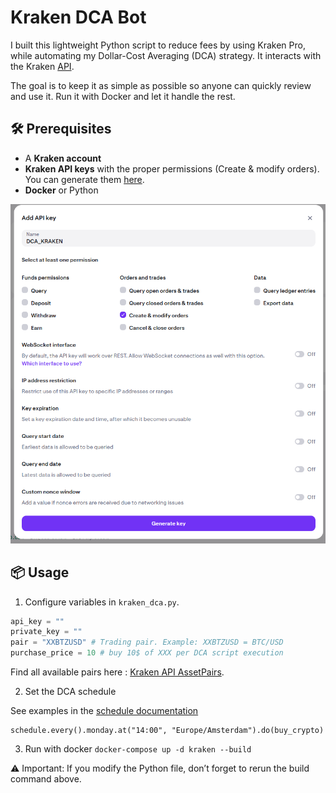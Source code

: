# Kraken DCA Bot

I built this lightweight Python script to reduce fees by using Kraken Pro, while automating my Dollar-Cost Averaging (DCA) strategy. It interacts with the Kraken [API](https://docs.kraken.com/api/docs/rest-api/add-order).

The goal is to keep it as simple as possible so anyone can quickly review and use it.
Run it with Docker and let it handle the rest.

## 🛠 Prerequisites

- A **Kraken account**
- **Kraken API keys** with the proper permissions (Create & modify orders). You can generate them [here](https://pro.kraken.com/app/settings/api#dialog/add-spot-api-key).
- **Docker** or Python

![API ](./img/kraken_dca_api_creation.png)

## 📦 Usage

1. Configure variables in `kraken_dca.py`.

```python
api_key = ""
private_key = ""
pair = "XXBTZUSD" # Trading pair. Example: XXBTZUSD = BTC/USD
purchase_price = 10 # buy 10$ of XXX per DCA script execution
```

Find all available pairs here : [Kraken API AssetPairs](https://api.kraken.com/0/public/AssetPairs).

2. Set the DCA schedule

See examples in the [schedule documentation](https://schedule.readthedocs.io/en/stable/)


```
schedule.every().monday.at("14:00", "Europe/Amsterdam").do(buy_crypto)
```

3. Run with docker `docker-compose up -d kraken --build`

⚠️ Important: If you modify the Python file, don’t forget to rerun the build command above.
